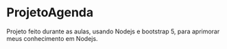 # ProjetoAgenda
 Projeto feito durante as aulas, usando Nodejs e bootstrap 5, para aprimorar meus conhecimento em Nodejs.
